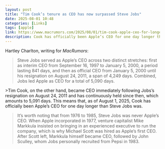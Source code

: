 ```yaml
---
layout: post
title: "Tim Cook’s tenure as CEO has now surpassed Steve Jobs"
date: 2025-08-01 10:48
categories: [Links]
tags: [apple]
link: https://www.macrumors.com/2025/08/01/tim-cook-apple-ceo-for-longer-than-steve-jobs/
description: Cook has officially been Apple’s CEO for one day longer than Steve Jobs was.
---
```


Hartley Charlton, writing for *MacRumors*:

>Steve Jobs served as Apple’s CEO across two distinct stretches: first as interim CEO from September 16, 1997 to January 5, 2000, a period lasting 841 days, and then as official CEO from January 5, 2000 until his resignation on August 24, 2011, a span of 4,249 days. Combined, Jobs led Apple as CEO for a total of 5,090 days.
>
‌>Tim Cook‌, on the other hand, became CEO immediately following Jobs’s resignation on August 24, 2011 and has continuously held since then, which amounts to 5,091 days. This means that, as of August 1, 2025, Cook has officially been Apple’s CEO for one day longer than Steve Jobs was.
>
>It’s worth noting that from 1976 to 1985, Steve Jobs was never Apple’s CEO. When Apple incorporated in 1977, venture capitalist Mike Markkula insisted on bringing in an experienced executive to run the company, which is why Michael Scott was hired as Apple’s first CEO. After Scott left, Markkula himself became CEO, followed by John Sculley, whom Jobs personally recruited from Pepsi in 1983.
